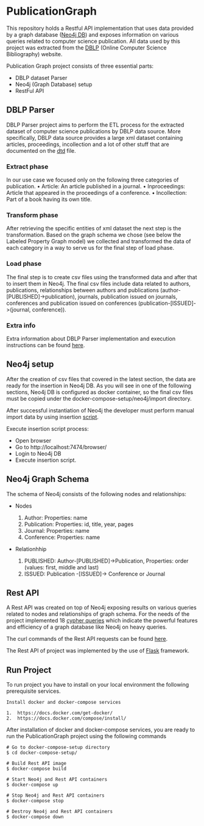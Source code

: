 # PublicationGraph
This repository holds a Restful API implementation that uses data provided by a graph database ([Neo4j DB](https://neo4j.com)) and exposes information on various queries related to computer science publication. All data used by this project was extracted from the [DBLP](https://dblp.uni-trier.de/) (Online Computer Science Bibliography) website.

Publication Graph project consists of three essential parts:

* DBLP dataset Parser
* Neo4j (Graph Database) setup
* RestFul API

## DBLP Parser
DBLP Parser project aims to perform the ETL process for the extracted dataset of computer science publications by DBLP data source. More specifically, DBLP data source provides a large xml dataset containing articles, proceedings, incollection and a lot of other stuff that are documented on the [dtd](https://dblp.org/xml/dblp.dtd) file. 

### Extract phase 
In our use case we focused only on the following three categories of publication.
• Article: An article published in a journal.
• Inproceedings: Article that appeared in the proceedings of a conference.
• Incollection: Part of a book having its own title.

### Transform phase
After retrieving the specific entities of xml dataset the next step is the transformation. Based on the graph schema we chose (see below the Labeled Property Graph model) we collected and transformed the data of each category in a way to serve us for the final step of load phase.

### Load phase
The final step is to create csv files using the transformed data and after that to insert them in Neo4j. The final csv files include data related to authors, publications, relationships between authors and publications (author-[PUBLISHED]->publication), journals, publication issued on journals, conferences and publication issued on conferences (publication-[ISSUED]->(journal, conference)).

### Extra info
Extra information about DBLP Parser implementation and execution instructions can be found [here](./DBLPParser/README.md).

## Neo4j setup
After the creation of csv files that covered in the latest section, the data are ready for the insertion in Neo4j DB. As you will see in one of the following sections, Neo4j DB is configured as docker container, so the final csv files must be copied under the docker-compose-setup/neo4j/import directory.

After successful instantiation of Neo4j the developer must perform manual import data by using insertion [script](./docker-compose-setup/neo4j/script/README.md).

Execute insertion script process:
* Open browser
* Go to http://localhost:7474/browser/
* Login to Neo4j DB
* Execute insertion script.

## Neo4j Graph Schema
The schema of Neo4j consists of the following nodes and relationships:

* Nodes

    1.    Author: Properties: name
    2.    Publication: Properties: id, title, year, pages
    3.    Journal: Properties: name
    4.    Conference: Properties: name


* Relationhhip

    1.    PUBLISHED: Author-[PUBLISHED]->Publication, Properties: order (values: first, middle and last)
    2.    ISSUED: Publication -[ISSUED]-> Conference or Journal


## Rest API
A Rest API was created on top of Neo4j exposing results on various queries related to nodes and relationships of graph schema. For the needs of the project implemented 18 [cypher queries](./Neo4jQueries/README.md) which indicate the powerful features and efficiency of a graph database like Neo4j on heavy queries.

The curl commands of the Rest API requests can be found [here](./RestAPI/CurlRequests/README.md). 

The Rest API of project was implemented by the use of [Flask](https://flask.palletsprojects.com/en/2.0.x/) framework.

## Run Project

To run project you have to install on your local environment the following prerequisite services.
```
Install docker and docker-compose services

1.  https://docs.docker.com/get-docker/
2.  https://docs.docker.com/compose/install/
```

After installation of docker and docker-compose services, you are ready to run the PublicationGraph project using the following commands

```
# Go to docker-compose-setup directory
$ cd docker-compose-setup/

# Build Rest API image
$ docker-compose build

# Start Neo4j and Rest API containers
$ docker-compose up

# Stop Neo4j and Rest API containers
$ docker-compose stop

# Destroy Neo4j and Rest API containers
$ docker-compose down
```